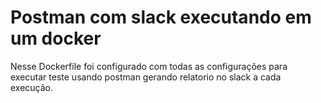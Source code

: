 # Postman com slack executando em um docker

Nesse Dockerfile foi configurado com todas as configurações para executar teste usando postman gerando relatorio no slack a cada execução.
